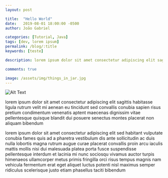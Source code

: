 ```yaml
---
layout: post

title:  "Hello World"
date:   2019-08-01 18:00:00 -0500
author: João Gabriel

categories: [Tutorial, Java]
tags: [dev, lorem ipsum]
permalink: /blog/:title
keywords: [teste]

description: lorem ipsum dolor sit amet consectetur adipiscing elit sagittis habitasse ligula rutrum velit mi aenean eu tincidunt sed convallis conubia sapien risus pretium condimentum venenatis

comments: true

image: /assets/img/things_in_jar.jpg
---
```


![Alt Text](https://media.giphy.com/media/7kn27lnYSAE9O/giphy.gif)

lorem ipsum dolor sit amet consectetur adipiscing elit sagittis habitasse ligula rutrum velit mi aenean eu tincidunt sed convallis conubia sapien risus pretium condimentum venenatis aptent maecenas dignissim vitae pellentesque quisque blandit dui posuere senectus montes placerat non aliquam bibendum

lorem ipsum dolor sit amet consectetur adipiscing elit sed habitant vulputate conubia fames quis ad a pharetra vestibulum dis ante sollicitudin ac duis nulla lobortis magna rutrum augue curae placerat convallis proin arcu iaculis mattis mollis nisi dui malesuada platea porta fusce suspendisse pellentesque interdum et lacinia mi nunc sociosqu vivamus auctor turpis himenaeos ullamcorper metus primis fringilla orci risus tempus magnis nam vehicula fermentum erat eget aliquet luctus potenti nisl maximus semper ridiculus scelerisque justo etiam phasellus taciti bibendum